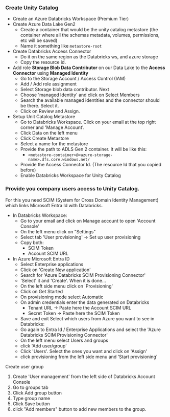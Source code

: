 
### Create Unity Catalog

* Create an Azure Databricks Workspace (Premium Tier)
* Create Azure Data Lake Gen2
	* Create a container that would be the unity catalog metastore (the container where all the schemas metadata, volumes, permissions, etc will be saved)
	* Name it something like `metastore-root`
* Create Databricks Access Connector
	* Do it on the same region as the Databricks ws, and azure storage
	* Copy the resource id.
* Add role **Storage Blob Data Contributor** on our Data Lake to the **Access Connector** using **Managed Identity**
	* Go to the Storage Account / Access Control (IAM)
	* Add / Add role assignment
	* Select Storage blob data contributor. Next
	* Choose 'managed Identity' and click on Select Members
	* Search the available managed identities and the connector should be there. Select it.
	* Click on Review and Assign.
* Setup Unit Catalog Metastore
	* Go to Databricks Workspace. Click on your email at the top right corner and 'Manage Account'.
	* Click Data on the left menu
	* Click Create Metastore
	* Select a name for the metastore 
	* Provide the path to ADLS Gen 2 container. It will be like this:
		* `<metastore-container>@<azure-storage-name>.dfs.core.windows.net/`
	* Provide the Access Connector Id. (The resource Id that you copied before)
	* Enable Databricks Workspace for Unity Catalog

### Provide you company users access to Unity Catalog.

For this you need SCIM (System for Cross Domain Identity Management) which links Microsoft Entra Id with Databricks.
- In Databricks Workspace:
	- Go to your email and click on Manage account to open 'Account Console'
	- On the left menu click on "Settings"
	- Select tab 'User provisioning' -> Set up user provisioning
	- Copy both:
		- SCIM Token
		- Account SCIM URL
- In Azure Microsoft Entra ID
	- Select Enterprise applications
	- Click on 'Create New application'
	- Search for 'Azure Databricks SCIM Provisioning Connector'
	- 'Select' it and 'Create'. When it is done...
	- On the left side menu click on 'Provisioning'
	- Click on Get Started
	- On provisioning mode select Automatic
	- On admin credentials enter the data generated on Databricks
		- Tenant URL -> Paste here the Account SCIM URL
		- Secret Token -> Paste here the SCIM Token
	- Save and exit
Select which users from Azure you want to see in Databricks:
	- Go again to Entra Id / Enterprise Applications and select the 'Azure Databricks SCIM Provisioning Connector'
	- On the left menu select Users and groups
	- click 'Add user/group'
	- Click 'Users'. Select the ones you want and click on 'Assign'
	- click provisioning from the left side menu and 'Start provisioning'

Create user group
1. Create 'User management' from the left side of Databricks Account Console
2. Go to groups tab
3. Click Add group button
4. Type  group name
5. Click Save button
6. click "Add members" button to add new members to the group.




